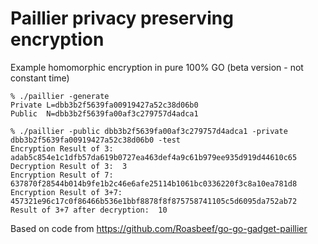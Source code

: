 # Paillier privacy preserving encryption
Example homomorphic encryption in pure 100% GO
(beta version - not constant time)

```
% ./paillier -generate
Private L=dbb3b2f5639fa00919427a52c38d06b0
Public  N=dbb3b2f5639fa00af3c279757d4adca1
```

```
% ./paillier -public dbb3b2f5639fa00af3c279757d4adca1 -private dbb3b2f5639fa00919427a52c38d06b0 -test
Encryption Result of 3:  adab5c854e1c1dfb57da619b0727ea463def4a9c61b979ee935d919d44610c65
Decryption Result of 3:  3
Encryption Result of 7:  637870f28544b014b9fe1b2c46e6afe25114b1061bc0336220f3c8a10ea781d8
Encryption Result of 3+7:  457321e96c17c0f86466b536e1bbf8878f8f875758741105c5d6095da752ab72
Result of 3+7 after decryption:  10
```

Based on code from https://github.com/Roasbeef/go-go-gadget-paillier
